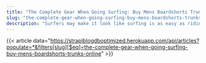```yaml
---
title: "The Complete Gear When Going Surfing: Buy Mens Boardshorts Trunks Online"
slug: "the-complete-gear-when-going-surfing-buy-mens-boardshorts-trunks-online"
description: "Surfers may make it look like surfing is as easy as riding a bike, but it’s actually not. Surfing is a high-focus activity, and it’s only appropriate to be one"
---
```


{{< article data="https://strapiblogdboptimized.herokuapp.com/api/articles?populate=*&filters[slug][$eq]=the-complete-gear-when-going-surfing-buy-mens-boardshorts-trunks-online" >}}
